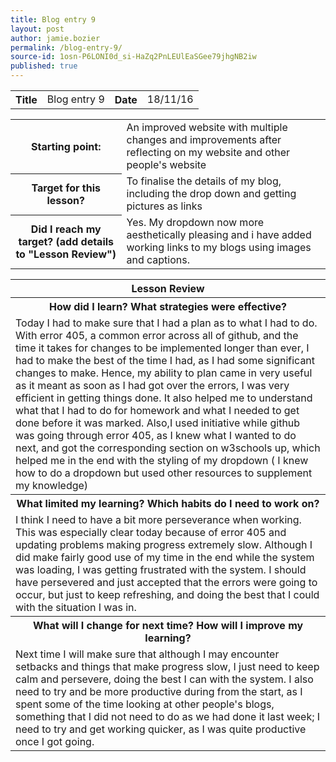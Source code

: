 ```yaml
---
title: Blog entry 9
layout: post
author: jamie.bozier
permalink: /blog-entry-9/
source-id: 1osn-P6LONI0d_si-HaZq2PnLEUlEaSGee79jhgNB2iw
published: true
---
```

<table>
  <tr>
    <th>Title</th>
    <td>Blog entry 9</td>
    <th>Date</th>
    <td>18/11/16</td>
  </tr>
</table>


<table>
  <tr>
    <th>Starting point:</th>
    <td>An improved website with multiple changes and improvements after reflecting on my website and other people's website</td>
  </tr>
  <tr>
    <th>Target for this lesson?</th>
    <td>To finalise the details of my blog, including the drop down and getting pictures as links</td>
  </tr>
  <tr>
    <th>Did I reach my target? 
(add details to "Lesson Review")</th>
    <td>Yes. My dropdown now more aesthetically pleasing and i have added working links to my blogs using images and captions.         </td>
  </tr>
</table>


<table>
  <tr>
    <th>Lesson Review</th>
  </tr>
  <tr>
    <th>How did I learn? What strategies were effective? </th>
  </tr>
  <tr>
    <td>Today I had to make sure that I had a plan as to what I had to do. With error 405, a common error across all of github, and the time it takes for changes to be implemented longer than ever, I had to make the best of the time I had, as I had some significant changes to make. Hence, my ability to plan came in very useful as it meant as soon as I had got over the errors, I was very efficient in getting things done. It also helped me to understand what that I had to do for homework and what I needed to get done before it was marked. Also,I used initiative while github was going through error 405, as I knew what I wanted to do next, and got the corresponding section on w3schools up, which helped me in the end with the styling of my dropdown ( I knew how to do a dropdown but used other resources to supplement my knowledge)</td>
  </tr>
  <tr>
    <th>What limited my learning? Which habits do I need to work on? </th>
  </tr>
  <tr>
    <td>I think I need to have a bit more perseverance when working. This was especially clear today because of error 405 and updating problems making progress extremely slow. Although I did make fairly good use of my time in the end while the system was loading, I was getting frustrated with the system. I should have persevered and just accepted that the errors were going to occur, but just to keep refreshing, and doing the best that I could with the situation I was in.</td>
  </tr>
  <tr>
    <th>What will I change for next time? How will I improve my learning?</th>
  </tr>
  <tr>
    <td>Next time I will make sure that although I may encounter setbacks and things that make progress slow, I just need to keep calm and persevere, doing the best I can with the system. I also need to try and be more productive during from the start, as I spent some of the time looking at other people's blogs, something that I did not need to do as we had done it last week; I need to try and get working quicker, as I was quite productive once I got going.</td>
  </tr>
</table>


